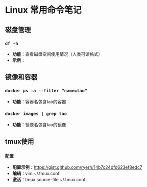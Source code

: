 # Linux 常用命令笔记

## 磁盘管理

### `df -h`
- **功能**：查看磁盘空间使用情况（人类可读格式）
- **示例**：

## 镜像和容器

### `docker ps -a --filter "name=tao"`
- **功能**：容器名包含tao的容器

### `docker images | grep tao`
- **功能**：镜像名包含tao的镜像

## tmux使用

### `配置`
- **配置示例**：https://gist.github.com/ryerh/14b7c24dfd623ef8edc7
- **编辑**：vim ~/.tmux.conf
- **激活**：tmux source-file ~/.tmux.conf
